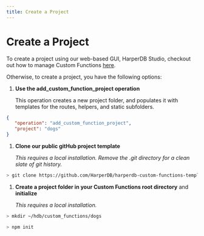 ```yaml
---
title: Create a Project
---
```


# Create a Project

To create a project using our web-based GUI, HarperDB Studio, checkout out how to manage Custom Functions [here](../harperdb-studio/manage-functions).

Otherwise, to create a project, you have the following options:

1. **Use the add\_custom\_function\_project operation**

    This operation creates a new project folder, and populates it with templates for the routes, helpers, and static subfolders.

```json
{
   "operation": "add_custom_function_project",
   "project": "dogs"
}
```

1. **Clone our public gitHub project template**

    _This requires a local installation. Remove the .git directory for a clean slate of git history._

```bash
> git clone https://github.com/HarperDB/harperdb-custom-functions-template.git ~/hdb/custom_functions/dogs
```

1. **Create a project folder in your Custom Functions root directory** and **initialize**

    _This requires a local installation._

```bash
> mkdir ~/hdb/custom_functions/dogs
```

```bash
> npm init
```
